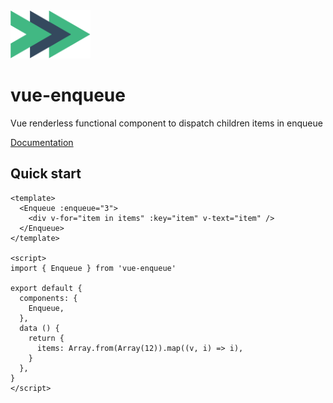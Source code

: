 <img src="../docs/src/.vuepress/public/vue-enqueue.svg" alt="logo" width="128">

# vue-enqueue

Vue renderless functional component to dispatch children items in enqueue

[Documentation](https://vue-enqueue.netlify.app/)

## Quick start

```vue
<template>
  <Enqueue :enqueue="3">
    <div v-for="item in items" :key="item" v-text="item" />
  </Enqueue>
</template>

<script>
import { Enqueue } from 'vue-enqueue'

export default {
  components: {
    Enqueue,
  },
  data () {
    return {
      items: Array.from(Array(12)).map((v, i) => i),
    }
  },
}
</script>
```
